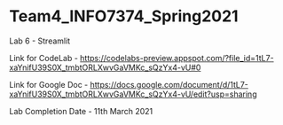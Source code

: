 # Team4_INFO7374_Spring2021

Lab 6 - Streamlit

Link for CodeLab - https://codelabs-preview.appspot.com/?file_id=1tL7-xaYnifU39S0X_tmbtORLXwvGaVMKc_sQzYx4-vU#0

Link for Google Doc - https://docs.google.com/document/d/1tL7-xaYnifU39S0X_tmbtORLXwvGaVMKc_sQzYx4-vU/edit?usp=sharing


Lab Completion Date - 11th March 2021

